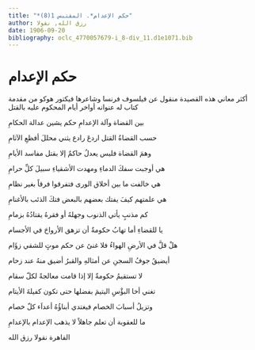 ```yaml
---
title: "*حكم الإعدام*. المقتبس 1(8)"
author: رزق الله, نقولا
date: 1906-09-20
bibliography: oclc_4770057679-i_8-div_11.d1e1071.bib
---
```




#  حكم الإعدام 


 أكثر معاني هذه القصيدة منقول عن فيلسوف فرنسا وشاعرها  فيكتور هوكو  من مقدمة كتاب له عنوانه أواخر أيام المحكوم عليه بالقتل 

 بين القضاة وآلة الإعدامِ   حكم يشين عدالة الحكامِ  

 حسب القضاةُ القتل اردعَ رادع   يثني محللَ أفظعِ الآثامِ  

 وهمَ القضاة فليس يعدلُ حاكمٌ   إلا بقتل مفاسد الأيامِ  

 هي أوجبت سفكَ الدماءِ ومهدت   الأشقياءِ سبيلَ كلِّ حرامِ  

 هي خالفت ما بين أخلاق الورى   فتفرقوا فرقاً بغير نظامِ   

 هي علمتهم كيفَ يفتك بعضهم   بالبعض فتكَ الذئب بالأغنامِ  

 كم مذنبٍ يأتي الذنوب وجهلهُ   أو فقرهُ يقتادُهُ بزمامِ  

 يا للقضاءِ أما تهابُ حكومةٌ   أن تزهق الأرواحَ في الأجسام  

 هلْ قلَّ في الأرضِ الهواءُ فلا غنىً   عن حكم موتٍ للشقي زؤَام  

 أيضيقُ جوفُ السجنِ عن أمثالهِ   والقبرُ أضيق منهُ عند زحام  

 لا تستقيمُ حكومةٌ إلا إذا   قامت معالجةً لكلّ سقام  

 تغني أخا البؤْسِ اليتيمَ بفضلها   حتى تكون كفيلةَ الأيتام  

 وتزيلُ أسبابَ الخصام فيغتدي   أبناؤُهُ أعداَء كلّ خصام  

 ما للعقوبة أن تعلم جاهلاً   لا يذهب الإعدام بالإعدامِ  

 القاهرة  نقولا  رزق الله 
